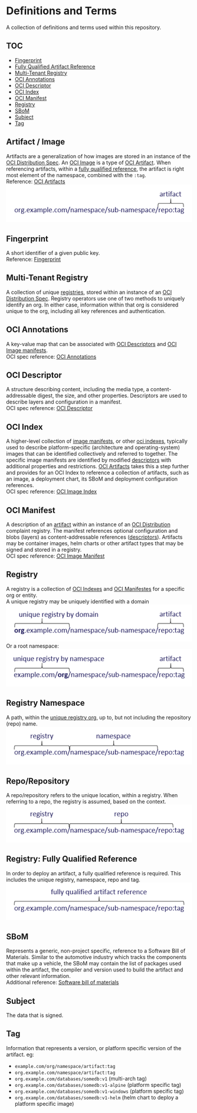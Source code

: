 # Definitions and Terms

A collection of definitions and terms used within this repository.

## TOC

* [Fingerprint](#fingerprint)
* [Fully Qualified Artifact Reference](#registry:-fully-qualified-reference)
* [Multi-Tenant Registry](#multi-tenant-registry)
* [OCI Annotations](#oci-annotations)
* [OCI Descriptor](#oci-descriptor)
* [OCI Index](#oci-index)
* [OCI Manifest](#oci-manifest)
* [Registry](#registry)
* [SBoM](#sbom)
* [Subject](#subject)
* [Tag](#tag)

## Artifact / Image

Artifacts are a generalization of how images are stored in an instance of the [OCI Distribution Spec][oci-distribution-spec]. An [OCI Image][oci-image] is a type of [OCI Artifact][oci-artifact]. When referencing artifacts, within a [fully qualified reference](#registry:-fully-qualified-reference), the artifact is right most element of the namespace, combined with the `:tag`.  
Reference: [OCI Artifacts][oci-artifact]  
![](./media/artifact-ref.png)  


## Fingerprint

A short identifier of a given public key.  
Reference: [Fingerprint][fingerprint]

## Multi-Tenant Registry

A collection of unique [registries](#registry), stored within an instance of an [OCI Distribution Spec][oci-distribution-spec]. Registry operators use one of two methods to uniquely identify an org. In either case, information within that org is considered unique to the org, including all key references and authentication.

## OCI Annotations

A key-value map that can be associated with [OCI Descriptors][oci-descriptor] and [OCI Image manifests][oci-manifest].  
OCI spec reference: [OCI Annotations][oci-annotations]

## OCI Descriptor

A structure describing content, including the media type, a content-addressable digest, the size, and other properties. Descriptors are used to describe layers and configuration in a manifest.  
OCI spec reference: [OCI Descriptor][oci-descriptor]

## OCI Index

A higher-level collection of [image manifests][oci-manifest], or other [oci indexes][oci-index], typically used to describe platform-specific (architecture and operating-system) images that can be identified collectively and referred to together. The specific image manifests are identified by modified [descriptors][oci-descriptor] with additional properties and restrictions. [OCI Artifacts][oci-artifact] takes this a step further and provides for an OCI Index to reference a collection of artifacts, such as an image, a deployment chart, its SBoM and deployment configuration references.  
OCI spec reference: [OCI Image Index][oci-index]

## OCI Manifest

A description of an [artifact][oci-artifact] within an instance of an [OCI Distribution][oci-distribution-spec] complaint registry. The manifest references optional configuration and blobs (layers) as content-addressable references ([descriptors][oci-descriptor]).  Artifacts may be container images, helm charts or other artifact types that may be signed and stored in a registry.    
OCI spec reference: [OCI Image Manifest][oci-manifest]

## Registry

A registry is a collection of [OCI Indexes][oci-index] and [OCI Manifestes][oci-manifest] for a specific org or entity.  
A unique registry may be uniquely identified with a domain  
![](./media/unique-registry-domain-ref.png)  
 Or a root namespace:  
![](./media/unique-registry-namespace-ref.png)


## Registry Namespace

A path, within the [unique registry org](#multi-tenant-registry), up to, but not including the repository (repo) name.  
![](./media/registry-namespace-ref.png)

## Repo/Repository

A repo/repository refers to the unique location, within a registry. When referring to a repo, the registry is assumed, based on the context.  
![](./media/registry-repo-ref.png)

## Registry: Fully Qualified Reference

In order to deploy an artifact, a fully qualified reference is required. This includes the unique registry, namespace, repo and tag.  
![](./media/fully-qualified-artifact-ref.png)

## SBoM

Represents a generic, non-project specific, reference to a Software Bill of Materials. Similar to the automotive industry which tracks the components that make up a vehicle, the SBoM may contain the list of packages used within the artifact, the compiler and version used to build the artifact and other relevant information.  
Additional reference: [Software bill of materials][sbom]

## Subject

The data that is signed.

## Tag

Information that represents a version, or platform specific version of the artifact. 
eg:
- `example.com/org/namespace/artifact:tag`
- `org.example.com/namespace/artifact:tag`
- `org.example.com/databases/somedb:v1` (multi-arch tag)
- `org.example.com/databases/somedb:v1-alpine` (platform specific tag)
- `org.example.com/databases/somedb:v1-windows` (platform specific tag)
- `org.example.com/databases/somedb:v1-helm` (helm chart to deploy a platform specific image)


[fingerprint]:           https://en.wikipedia.org/wiki/Public_key_fingerprint
[oci-annotations]:       https://github.com/opencontainers/image-spec/blob/master/annotations.md
[oci-artifact]:          https://github.com/opencontainers/artifacts
[oci-descriptor]:        https://github.com/opencontainers/image-spec/blob/master/descriptor.md
[oci-distribution-spec]: https://github.com/opencontainers/distribution-spec
[oci-image]:             https://github.com/opencontainers/image-spec
[oci-index]:             https://github.com/opencontainers/image-spec/blob/master/image-index.md
[oci-manifest]:          https://github.com/opencontainers/image-spec/blob/master/manifest.md
[sbom]:                  https://en.wikipedia.org/wiki/Software_bill_of_materials